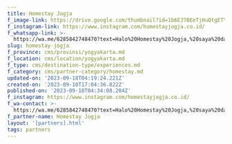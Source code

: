 ```yaml
---
title: Homestay Jogja
f_image-link: https://drive.google.com/thumbnail?id=1b6EJ7BEeTjHuQtgETYds4ZWz2hpv6gum
f_instagram-link: https://www.instagram.com/homestayjogja.co.id/
f_whatsapp-link: >-
  https://wa.me/6285842748470?text=Halo%20Homestay%20Jogja,%20saya%20dapat%20info%20dari%20@loocale.id%20dan%20punya%20pertanyaan
slug: homestay-jogja
f_province: cms/provinsi/yogyakarta.md
f_location: cms/location/yogyakarta.md
f_type: cms/destination-type/experiences.md
f_category: cms/partner-category/homestay.md
updated-on: '2023-09-18T04:19:24.221Z'
created-on: '2023-09-10T17:04:36.822Z'
published-on: '2023-09-18T04:34:08.284Z'
f_instagram: https://www.instagram.com/homestayjogja.co.id/
f_wa-contact: >-
  https://wa.me/6285842748470?text=Halo%20Homestay%20Jogja,%20saya%20dapat%20info%20dari%20@loocale.id%20dan%20punya%20pertanyaan
f_partner-name: Homestay Jogja
layout: '[partners].html'
tags: partners
---
```



